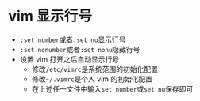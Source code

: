 # vim 显示行号

- `:set number`或者`:set nu`显示行号
- `:set nonumber`或者`:set nonu`隐藏行号
- 设置 vim 打开之后自动显示行号
  - 修改`/etc/vimrc`是系统范围的初始化配置
  - 修改`~/.vimrc`是个人 vim 的初始化配置
  - 在上述任一文件中输入`set number`或`set nu`保存即可